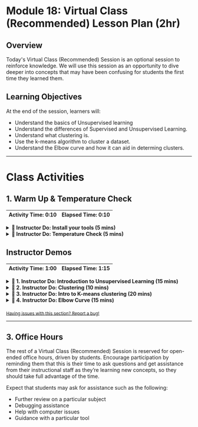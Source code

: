 # Module 18: Virtual Class (Recommended) Lesson Plan (2hr)

## Overview

Today's Virtual Class (Recommended) Session is an optional session to reinforce knowledge. We will use this session as an opportunity to dive deeper into concepts that may have been confusing for students the first time they learned them.

## Learning Objectives

At the end of the session, learners will:

* Understand the basics of Unsupervised learning
* Understand the differences of Supervised and Unsupervised Learning.
* Understand what clustering is.
* Use the k-means algorithm to cluster a dataset.
* Understand the Elbow curve and how it can aid in determing clusters.

- - -

# Class Activities

## 1. Warm Up & Temperature Check

| Activity Time: 0:10 | Elapsed Time: 0:10 |
|---------------------|--------------------|

<details>
  <summary><strong> 📣 Instructor Do: Install your tools (5 mins)</strong></summary>

* Explain to the class that before running any of the next exercises be sure the class has installed the proper libraries. Some libraries may have been installed previously or if students have started the async material. To make sure everyone is on the same page install the following packages into the student's environment:

  * **Scitkit-learn:** `conda install scikit-learn`

  * **Plotly:** `conda install plotly`

  * **hvPlot:** `conda install -c pyviz hvplot`

* Once everything has been installed the rest of the exercises can be completed.

  </details>

<details>
  <summary><strong> 📣 Instructor Do: Temperature Check (5 mins)</strong></summary>

Using the [Zoom Polling](https://support.zoom.us/hc/en-us/articles/213756303-Polling-for-Meetings) feature or a [Poll Everywhere](http://www.polleverywhere.com), launch a poll of the class to identify areas that they would like to review from the week's asynchronous content.

**Poll Text:**

*Select all of the topics you feel comfortable with from this week's lesson:*

* Unsupervised learning
* Unsupervised vs. Supervised
* Clustering
* K-means algorithm
* Elbow chart

Based on the results of the poll, consider adjusting the amount of time spent on individual activities and/or consider skipping activities if the class feels comfortable with a topic.

</details>

## Instructor Demos

| Activity Time:       1:00 |  Elapsed Time:      1:15  |
|---------------------------|---------------------------|

<details>
  <summary><strong> 📣 1. Instructor Do: Introduction to Unsupervised Learning (15 mins)</strong></summary>

* Explain to students that in general terms, machine learning has two main areas of application: supervised and unsupervised learning.

* Explain to students that unsupervised learning:

  * Deals with unlabeled input data.
  * Only uses input data.
  * Has the goal of determining patterns or grouping data.

* Compare unsupervised learning to supervised by explaining:

  * Supervised use labeled input data as unsupervised learning takes unlabeled data.
  * Supervised uses training datasets where as unsupervised takes only input data.
  * Supervised learning's goal is to predict a class or value where unsupervised determines patterns or groups of data.

* Explain that unsupervised learning does come with some challenges:

  * Since the data isn't labeled we don't know if the output is correct.
  * An expert would be needed to determine is the results are meaningful.

* Even with the challenges in unsupervised learning can be very useful for things like grouping customer spending habits or finding fraudulent credit card charges.

  </details>

<details>
  <summary><strong> 📣 2. Instructor Do: Clustering (10 mins)</strong></summary>

* One of the more popular uses for unsupervised learning is through a clustering algorithm. Clustering is grouping data together so that every member of that group is similar in a way.

* Display the following image to the class:

![cluster image](Images/cluster_example.png)

* Explain that the data points fall into to distinct groups or clusters. We can assume that points in each cluster are similar.

  * We can see three distinct groups of data points on the chart, or clusters.

  * Each cluster contains data points that are more similar to their respective clusters and different to points on other clusters.

![cluster groups](Images/cluster_groups.png)

  </details>

<details>
  <summary><strong> 📣 3. Instructor Do: Intro to K-means clustering (20 mins)</strong></summary>

* Explain that clustering isn't as easy as just viewing the data and determining the the amount of clusters. There has to be a way to mathematically determine the clusters.

* Explain the k-means algorithm is the most common and simple algorithm used to group data points into clusters. K-means takes a predetermine amount of clusters to make and assigning each data point to one of those clusters.

* The k-means algorithm works by performing two steps:

  * Assigns points to the closest cluster center.
  * Then re-adjusts the cluster's center by setting each center as the mean of all the data points contained within that cluster.

* Let's take a look at an example where the clusters aren't so obvious using a dataset of the average ratings to two genres of movies: romance and sci-fi.

* Say you are trying to group people together based on how they rate movies so you can recommend additional movies for them to watch.

  * Start by loading in you dependencies then reading in the `genre_ratings` data set.

  ```python
  import pandas as pd
  import plotly.express as px
  import hvplot.pandas
  from sklearn.cluster import KMeans

  genre_df = pd.read_csv("resources/cleaned_genre_ratings.csv")
  genre_df.head()
  ```

  * Next plot the data on a scatter chart to see what the spread of data looks like.

  ```python
  # Scatter plot of data
  genre_df.hvplot.scatter(x="avg_scifi_rating", y="avg_romance_rating")
  ```

  ![scatter plot of movies rating](Images/scatter_movies.png)

  * As can see the clusters aren't so obvious. K-means will be used to break the data into cluster. We'll start with two clusters.

  ```python
  # Set the kmeans model
  model = KMeans(n_clusters=2, random_state=3)
  model
  ```

  * Once our model has been created we will fit the data to the model.

  ```python
  # Fit the model
  model.fit(genre_df)
  ```

  * Then we'll have the model create the predictions for which cluster each data will belong to.

  ```python
  # Make predictions
  predictions = model.predict(genre_df)
  print(predictions)
  ```

  * We will create a class column that will contain the labels in our DataFrame.

  ```python
  # Add a class column with the labels
  genre_df['class'] = model.labels_
  genre_df.head()
  ```

  * Now lets plot the results only this time we are factoring in the class that k-means assigned the data points to.

  ```python
  genre_df.hvplot.scatter(x="avg_scifi_rating", y="avg_romance_rating", by="class")
  ```

  ![scatter movies 2 clusters](Images/scatter_movies_2.png)

* Explain the following:

  * With two groups it looks like there is a group that favors romance movies and a group that doesn't favor romance movies. Does this really give us enough information about tastes?

* Repeat the process using 3 clusters and display the result.

  ![movies scatter 3 clusters](Images/scatter_movies_3.png)

* Now with three groups we can see the following:

  * A group that favor romance but not sci-fi.
  * A group that favors romance but is indifferent to sci-fi.
  * A group that doesn't favor romance but favors sci-fi a bit more.

* With more clusters we can fine tune each groups taste in movies. If we keep going adding more clusters each group will be more refined. When is too many clusters too much? How do we know the ideal amount? These questions will be answered using the a method called the elbow curve.

  </details>

<details>
  <summary><strong> 📣 4. Instructor Do: Elbow Curve (15 mins)</strong></summary>

* Since k-means needs to have the amount of clusters given ahead of time how can you be sure the amount of clusters you chose is correct.

* One method for doing so is to use something called and elbow curve.

  * The elbow curves plots the amount of clusters, x, vs. an objective function called inertia.
  * Inertia involves some complicated math, but is basically a measure of the amount of variation in a dataset.

* Let's return to our movies example and see what this would look like.

  * Start by importing dependencies and reading in the data set.

  ```python
  # Initial imports
  import pandas as pd
  from sklearn.cluster import KMeans
  import plotly.express as px
  import hvplot.pandas

  genre_df = pd.read_csv("resources/genre_ratings.csv")
  genre_df.head()
  ```

  * Next we create an empty list to store inertia values and a list of k values to test. Then loop through the values running the K-means algorithm on each value for k and appending the inertia to our lists.

  ```python
  # Create and store inertia values
  inertia = []
  k = list(range(1, 11))

  for i in k:
      km = KMeans(n_clusters=i, random_state=0)
      km.fit(genre_df)
      inertia.append(km.inertia_)
  ```

  * Finally we plot the elbow curve to get the results chart.

  ```python
  # Define a DataFrame to plot the Elbow Curve using hvPlot
  elbow_data = {"k": k, "inertia": inertia}
  df_elbow = pd.DataFrame(elbow_data)
  df_elbow.hvplot.line(x="k", y="inertia", title="Elbow Curve", xticks=k)
  ```

  ![elbow chart](Images/elbow_chart.png)

* On the chart you can see a change in steepness between two x values, more so than other two points, this is considered the elbow of the chart. Here that point is at 4.

  ![highlighted elbow](Images/highlighted_elbow.png)

* The value for x where we find this "elbow" gives us a good indication for what how many clusters should be used.

* Run the k-means algorithm with 4 clusters and display the results chart.

![five cluster](Images/scatter_movies_4.png)

* **Note** that there also could be an elbow at 5, which could also be correct. Let's see what the chart looks like with 5 clusters.

![five cluster](Images/scatter_movies_5.png)

* The elbow curve is not a definite answer for how many clusters there should be, rather works as a guide. Ultimately it will be up to the data professional to determine the right amount.

  </details>

<sub>[Having issues with this section? Report a bug!](https://bit.ly/2Bcl6HN)</sub>

- - -

## 3. Office Hours

The rest of a Virtual Class (Recommended) Session is reserved for open-ended office hours, driven by students. Encourage participation by reminding them that this is their time to ask questions and get assistance from their instructional staff as they’re learning new concepts, so they should take full advantage of the time.

Expect that students may ask for assistance such as the following:

* Further review on a particular subject
* Debugging assistance
* Help with computer issues
* Guidance with a particular tool